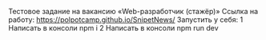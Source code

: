 Тестовое задание на вакансию «Web-разработчик (стажёр)»
Ссылка на работу: https://polpotcamp.github.io/SnipetNews/
Запустить у себя: 
1 Написать в консоли npm i
2 Написать в консоли npm run dev

